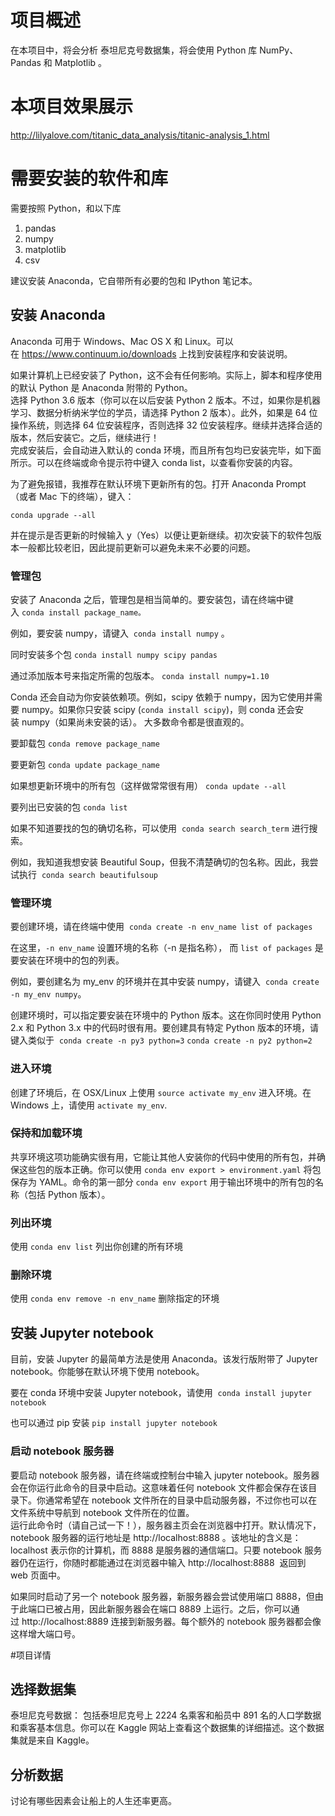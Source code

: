 # 项目概述

在本项目中，将会分析 泰坦尼克号数据集，将会使用 Python 库 NumPy、Pandas 和 Matplotlib 。

# 本项目效果展示
http://lilyalove.com/titanic_data_analysis/titanic-analysis_1.html

# 需要安装的软件和库

需要按照 Python，和以下库

1. pandas
2. numpy
3. matplotlib
4. csv

建议安装 Anaconda，它自带所有必要的包和 IPython 笔记本。

## 安装 Anaconda

Anaconda 可用于 Windows、Mac OS X 和 Linux。可以在 https://www.continuum.io/downloads  上找到安装程序和安装说明。

如果计算机上已经安装了 Python，这不会有任何影响。实际上，脚本和程序使用的默认 Python 是 Anaconda 附带的 Python。   
选择 Python 3.6 版本（你可以在以后安装 Python 2 版本。不过，如果你是机器学习、数据分析纳米学位的学员，请选择 Python 2 版本）。此外，如果是 64 位操作系统，则选择 64 位安装程序，否则选择 32 位安装程序。继续并选择合适的版本，然后安装它。之后，继续进行！   
完成安装后，会自动进入默认的 conda 环境，而且所有包均已安装完毕，如下面所示。可以在终端或命令提示符中键入 conda list，以查看你安装的内容。

为了避免报错，我推荐在默认环境下更新所有的包。打开 Anaconda Prompt （或者 Mac 下的终端），键入：

```
conda upgrade --all
```

并在提示是否更新的时候输入 y（Yes）以便让更新继续。初次安装下的软件包版本一般都比较老旧，因此提前更新可以避免未来不必要的问题。   

### 管理包

安装了 Anaconda 之后，管理包是相当简单的。要安装包，请在终端中键入 ```conda install package_name。``` 

例如，要安装 numpy，请键入 
```conda install numpy``` 。

同时安装多个包
```conda install numpy scipy pandas``` 

通过添加版本号来指定所需的包版本。
```conda install numpy=1.10```

Conda 还会自动为你安装依赖项。例如，scipy 依赖于 numpy，因为它使用并需要 numpy。如果你只安装 scipy (```conda install scipy```)，则 conda 还会安装 numpy（如果尚未安装的话）。
大多数命令都是很直观的。

要卸载包
```conda remove package_name```

要更新包
```conda update package_name```

如果想更新环境中的所有包（这样做常常很有用）
```conda update --all```

要列出已安装的包
```conda list```

如果不知道要找的包的确切名称，可以使用 
```conda search search_term``` 进行搜索。

例如，我知道我想安装 Beautiful Soup，但我不清楚确切的包名称。因此，我尝试执行 
```conda search beautifulsoup```

### 管理环境

要创建环境，请在终端中使用 
```conda create -n env_name list of packages```

在这里，```-n env_name``` 设置环境的名称（-n 是指名称），
而 ```list of packages``` 是要安装在环境中的包的列表。

例如，要创建名为 my_env 的环境并在其中安装 numpy，请键入 
```conda create -n my_env numpy```。

创建环境时，可以指定要安装在环境中的 Python 版本。这在你同时使用 Python 2.x 和 Python 3.x 中的代码时很有用。要创建具有特定 Python 版本的环境，请键入类似于 
```conda create -n py3 python=3```
```conda create -n py2 python=2``` 

### 进入环境

创建了环境后，在 OSX/Linux 上使用 ```source activate my_env``` 进入环境。在 Windows 上，请使用 ```activate my_env```.

### 保持和加载环境

共享环境这项功能确实很有用，它能让其他人安装你的代码中使用的所有包，并确保这些包的版本正确。你可以使用 ```conda env export > environment.yaml``` 将包保存为 YAML。命令的第一部分 ```conda env export``` 用于输出环境中的所有包的名称（包括 Python 版本）。

### 列出环境

使用 ```conda env list``` 列出你创建的所有环境

### 删除环境

使用 ```conda env remove -n env_name``` 删除指定的环境

## 安装 Jupyter notebook

目前，安装 Jupyter 的最简单方法是使用 Anaconda。该发行版附带了 Jupyter notebook。你能够在默认环境下使用 notebook。 

要在 conda 环境中安装 Jupyter notebook，请使用 
```conda install jupyter notebook```

也可以通过 pip 安装
```pip install jupyter notebook```

### 启动 notebook 服务器

要启动 notebook 服务器，请在终端或控制台中输入 jupyter notebook。服务器会在你运行此命令的目录中启动。这意味着任何 notebook 文件都会保存在该目录下。你通常希望在 notebook 文件所在的目录中启动服务器，不过你也可以在文件系统中导航到 notebook 文件所在的位置。   
运行此命令时（请自己试一下！），服务器主页会在浏览器中打开。默认情况下，notebook 服务器的运行地址是 http://localhost:8888  。该地址的含义是：localhost 表示你的计算机，而 8888 是服务器的通信端口。只要 notebook 服务器仍在运行，你随时都能通过在浏览器中输入 http://localhost:8888    返回到 web 页面中。   

如果同时启动了另一个 notebook 服务器，新服务器会尝试使用端口 8888，但由于此端口已被占用，因此新服务器会在端口 8889 上运行。之后，你可以通过 http://localhost:8889   连接到新服务器。每个额外的 notebook 服务器都会像这样增大端口号。

#项目详情

## 选择数据集

泰坦尼克号数据：
包括泰坦尼克号上 2224 名乘客和船员中 891 名的人口学数据和乘客基本信息。你可以在 Kaggle 网站上查看这个数据集的详细描述。这个数据集就是来自 Kaggle。

## 分析数据

讨论有哪些因素会让船上的人生还率更高。

